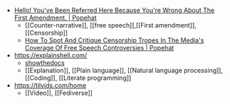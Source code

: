 - [Hello! You've Been Referred Here Because You're Wrong About The First Amendment. | Popehat](https://www.popehat.com/2016/06/11/hello-youve-been-referred-here-because-youre-wrong-about-the-first-amendment/)
	- [[Counter-narrative]], [[free speech]],[[First amendment]], [[Censorship]]
	- [How To Spot And Critique Censorship Tropes In The Media's Coverage Of Free Speech Controversies | Popehat](https://www.popehat.com/2015/05/19/how-to-spot-and-critique-censorship-tropes-in-the-medias-coverage-of-free-speech-controversies/)
- https://explainshell.com/
	- [showthedocs](http://showthedocs.com/)
	- [[Explanation]], [[Plain language]], [[Natural language processing]], [[Coding]], [[Literate programming]]
- https://tilvids.com/home
	- [[Video]], [[Fediverse]]
